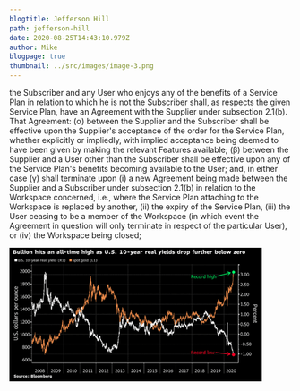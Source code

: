 ```yaml
---
blogtitle: Jefferson Hill
path: jefferson-hill
date: 2020-08-25T14:43:10.979Z
author: Mike
blogpage: true
thumbnail: ../src/images/image-3.png
---
```


the Subscriber and any User who enjoys any of the benefits of a Service Plan in relation to which he is not the Subscriber shall, as respects the given Service Plan, have an Agreement with the Supplier under subsection 2.1(b). That Agreement: (α) between the Supplier and the Subscriber shall be effective upon the Supplier's acceptance of the order for the Service Plan, whether explicitly or impliedly, with implied acceptance being deemed to have been given by making the relevant Features available; (β) between the Supplier and a User other than the Subscriber shall be effective upon any of the Service Plan's benefits becoming available to the User; and, in either case (γ) shall terminate upon (i) a new Agreement being made between the Supplier and a Subscriber under subsection 2.1(b) in relation to the Workspace concerned, i.e., where the Service Plan attaching to the Workspace is replaced by another, (ii) the expiry of the Service Plan, (iii) the User ceasing to be a member of the Workspace (in which event the Agreement in question will only terminate in respect of the particular User), or (iv) the Workspace being closed;

![](../src/images/image-3.png)
